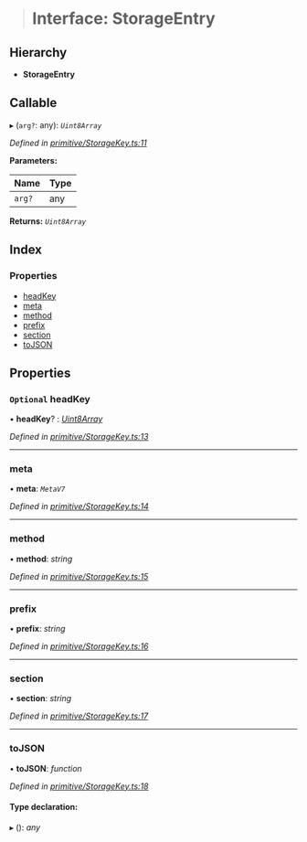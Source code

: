 > # Interface: StorageEntry

## Hierarchy

* **StorageEntry**

## Callable

▸ (`arg?`: any): *`Uint8Array`*

*Defined in [primitive/StorageKey.ts:11](https://github.com/polkadot-js/api/blob/5ee2caf/packages/types/src/primitive/StorageKey.ts#L11)*

**Parameters:**

Name | Type |
------ | ------ |
`arg?` | any |

**Returns:** *`Uint8Array`*

## Index

### Properties

* [headKey](_primitive_storagekey_.storageentry.md#optional-headkey)
* [meta](_primitive_storagekey_.storageentry.md#meta)
* [method](_primitive_storagekey_.storageentry.md#method)
* [prefix](_primitive_storagekey_.storageentry.md#prefix)
* [section](_primitive_storagekey_.storageentry.md#section)
* [toJSON](_primitive_storagekey_.storageentry.md#tojson)

## Properties

### `Optional` headKey

• **headKey**? : *[Uint8Array](../classes/_codec_u8a_.u8a.md#static-uint8array)*

*Defined in [primitive/StorageKey.ts:13](https://github.com/polkadot-js/api/blob/5ee2caf/packages/types/src/primitive/StorageKey.ts#L13)*

___

###  meta

• **meta**: *`MetaV7`*

*Defined in [primitive/StorageKey.ts:14](https://github.com/polkadot-js/api/blob/5ee2caf/packages/types/src/primitive/StorageKey.ts#L14)*

___

###  method

• **method**: *string*

*Defined in [primitive/StorageKey.ts:15](https://github.com/polkadot-js/api/blob/5ee2caf/packages/types/src/primitive/StorageKey.ts#L15)*

___

###  prefix

• **prefix**: *string*

*Defined in [primitive/StorageKey.ts:16](https://github.com/polkadot-js/api/blob/5ee2caf/packages/types/src/primitive/StorageKey.ts#L16)*

___

###  section

• **section**: *string*

*Defined in [primitive/StorageKey.ts:17](https://github.com/polkadot-js/api/blob/5ee2caf/packages/types/src/primitive/StorageKey.ts#L17)*

___

###  toJSON

• **toJSON**: *function*

*Defined in [primitive/StorageKey.ts:18](https://github.com/polkadot-js/api/blob/5ee2caf/packages/types/src/primitive/StorageKey.ts#L18)*

#### Type declaration:

▸ (): *any*